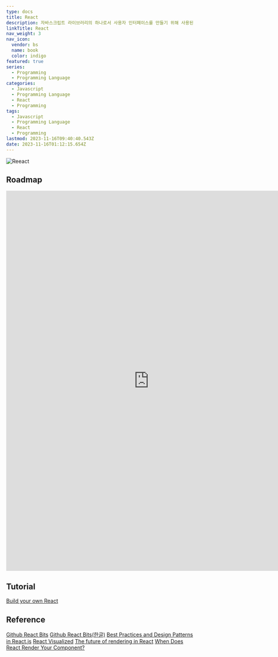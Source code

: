 ```yaml
---
type: docs
title: React
description: 자바스크립트 라이브러리의 하나로서 사용자 인터페이스를 만들기 위해 사용된다. 페이스북과 개별 개발자 및 기업들 공동체에 의해 유지보수된다. 리액트는 싱글 페이지 애플리케이션이나 모바일 애플리케이션 개발에 사용
linkTitle: React
nav_weight: 3
nav_icon:
  vendor: bs
  name: book
  color: indigo
featured: true
series:
  - Programming
  - Programming Language
categories:
  - Javascript
  - Programming Language
  - React
  - Programming
tags:
  - Javascript
  - Programming Language
  - React
  - Programming
lastmod: 2023-11-16T09:40:40.543Z
date: 2023-11-16T01:12:15.654Z
---
```


![Reeact](/programming/react.jpeg#center)

## Roadmap

<p align="center">
<iframe width="768" height="1024" src="https://roadmap.sh/react?s=652b754df43a58c923ce9d26" frameborder="0" allow="accelerometer; autoplay; encrypted-media; gyroscope; picture-in-picture" allowfullscreen></iframe>
</p>

## Tutorial

[Build your own React](https://pomb.us/build-your-own-react/)

## Reference

[Github React Bits](https://github.com/vasanthk/react-bits)
[Github React Bits(한글)](https://github.com/rayleighko/react-bits-ko)
[Best Practices and Design Patterns in React.js](https://medium.com/@obrm770/best-practices-and-design-patterns-in-react-js-for-high-quality-applications-6b203be747fb)
[React Visualized](https://react.gg/visualized)
[The future of rendering in React](https://prateeksurana.me/blog/future-of-rendering-in-react/)
[When Does React Render Your Component?](https://www.zhenghao.io/posts/react-rerender)
